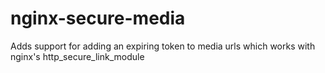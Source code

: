 nginx-secure-media
==================

Adds support for adding an expiring token to media urls which works with nginx's http_secure_link_module
